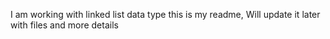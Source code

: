 I am working with linked list data type
this is my readme, 
Will update it later with files and more details
